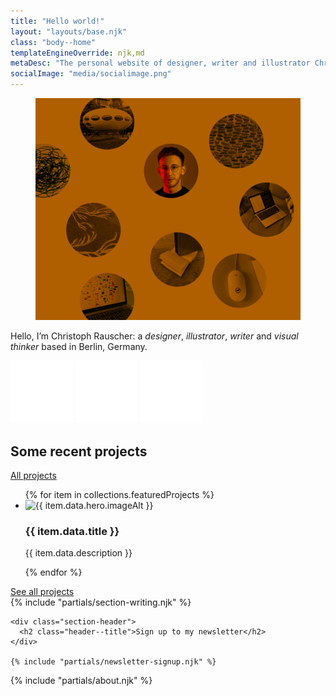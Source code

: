```yaml
---
title: "Hello world!"
layout: "layouts/base.njk"
class: "body--home"
templateEngineOverride: njk,md
metaDesc: "The personal website of designer, writer and illustrator Christoph Rauscher"
socialImage: "media/socialimage.png"
---
```


<section class="stage">
  <figure>
    <img src="media/keyvisual.png" alt="Keyvisual"/>
  </figure>
  <div class="introduction">
    <div><p>Hello, I’m Christoph Rauscher: a <em>designer</em>, <em>illustrator</em>, <em>writer</em> and <em>visual thinker</em> based in Berlin, Germany.</p>
    </div>
    <div class="social">
      <a rel="me" href="https://mastodon.social/@christowski" target="_blank"><img src="media/mastodon.svg" title="@christowski" alt="Mastodon Toots"></a>
      <a href="https://instagram.com/christowski" target="_blank"><img src="media/instagram.svg" title="Instagram: christowski" alt="Instagram Photos"></a>
      <a href="https://de.linkedin.com/in/rauscherchristoph" target="_blank"><img src="media/linkedin.svg" title="LinkedIn" alt="LinkedIn Profile"></a>
    </div>
</section>

<section class="section--large white">
  <div class="section-header">
    <h2 class="header--title">Some recent projects</h2>
    <div class="header--meta">
      <a class="link--more link--pill" href="/projects">All <span>projects</span></a>
    </div>
  </div>
  <ul class="layout-grid--duo project-grid"> 
    {% for item in collections.featuredProjects %}<li class="project-grid--tile">
      <img src="{{ item.data.hero.image }}" alt="{{ item.data.hero.imageAlt }}" />
      <h3>{{ item.data.title }}</h3>
      <p>{{ item.data.description }}</p>
      <!-- <a href="{{ item.url }}">
        <img src="{{ item.data.hero.image }}" alt="{{ item.data.hero.imageAlt }}" />
        <h3>{{ item.data.title }}</h3>
        <p>{{ item.data.description }}</p>
      </a> -->
    </li>
  {% endfor %}
  </ul>
  <a class="button-arrow" href="/projects">See all projects</a>
</section>

<section class="section--large writing dark">
  {% include "partials/section-writing.njk" %}
</section>

<section class="section--large accent">
  <div class="container--normal">

    <div class="section-header">
      <h2 class="header--title">Sign up to my newsletter</h2>
    </div>

    {% include "partials/newsletter-signup.njk" %}
  </div>
</section>

<section class="section--large white about container--wide">
  {% include "partials/about.njk" %}
</section>
